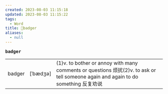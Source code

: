 ```yaml
---
created: 2023-08-03 11:15:18
updated: 2023-08-03 11:15:22
tags:
  - Word
title: 📖badger
aliases:
  - null
---
```


<pre><strong>badger</strong></pre>
|   |   |   |
|---|---|---|
|badger|[ˈbædʒə]|(1)v. to bother or annoy with many comments or questions 烦扰(2)v. to ask or tell someone again and again to do something 反复劝说|